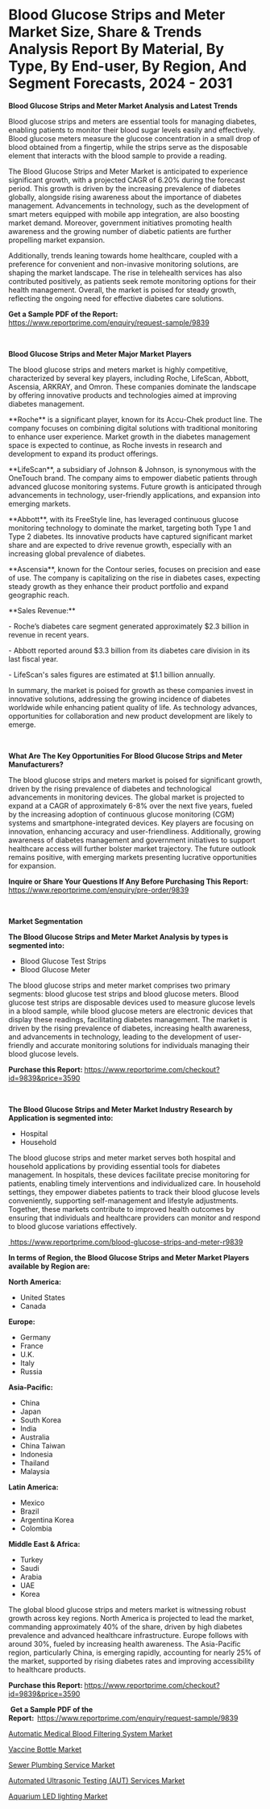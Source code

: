 <p><h1>Blood Glucose Strips and Meter Market Size, Share & Trends Analysis Report By Material, By Type, By End-user, By Region, And Segment Forecasts, 2024 - 2031</h1></p><p><strong>Blood Glucose Strips and Meter Market Analysis and Latest Trends</strong></p>
<p><p>Blood glucose strips and meters are essential tools for managing diabetes, enabling patients to monitor their blood sugar levels easily and effectively. Blood glucose meters measure the glucose concentration in a small drop of blood obtained from a fingertip, while the strips serve as the disposable element that interacts with the blood sample to provide a reading.</p><p>The Blood Glucose Strips and Meter Market is anticipated to experience significant growth, with a projected CAGR of 6.20% during the forecast period. This growth is driven by the increasing prevalence of diabetes globally, alongside rising awareness about the importance of diabetes management. Advancements in technology, such as the development of smart meters equipped with mobile app integration, are also boosting market demand. Moreover, government initiatives promoting health awareness and the growing number of diabetic patients are further propelling market expansion.</p><p>Additionally, trends leaning towards home healthcare, coupled with a preference for convenient and non-invasive monitoring solutions, are shaping the market landscape. The rise in telehealth services has also contributed positively, as patients seek remote monitoring options for their health management. Overall, the market is poised for steady growth, reflecting the ongoing need for effective diabetes care solutions.</p></p>
<p><strong>Get a Sample PDF of the Report:&nbsp;</strong> <a href="https://www.reportprime.com/enquiry/request-sample/9839?utm_campaign=1743&utm_medium=2&utm_source=Github&utm_content=ia&utm_term=28112024&utm_id=blood-glucose-strips-and-meter">https://www.reportprime.com/enquiry/request-sample/9839</a></p>
<p>&nbsp;</p>
<p><strong>Blood Glucose Strips and Meter Major Market Players</strong></p>
<p><p>The blood glucose strips and meters market is highly competitive, characterized by several key players, including Roche, LifeScan, Abbott, Ascensia, ARKRAY, and Omron. These companies dominate the landscape by offering innovative products and technologies aimed at improving diabetes management.</p><p>**Roche** is a significant player, known for its Accu-Chek product line. The company focuses on combining digital solutions with traditional monitoring to enhance user experience. Market growth in the diabetes management space is expected to continue, as Roche invests in research and development to expand its product offerings.</p><p>**LifeScan**, a subsidiary of Johnson & Johnson, is synonymous with the OneTouch brand. The company aims to empower diabetic patients through advanced glucose monitoring systems. Future growth is anticipated through advancements in technology, user-friendly applications, and expansion into emerging markets.</p><p>**Abbott**, with its FreeStyle line, has leveraged continuous glucose monitoring technology to dominate the market, targeting both Type 1 and Type 2 diabetes. Its innovative products have captured significant market share and are expected to drive revenue growth, especially with an increasing global prevalence of diabetes.</p><p>**Ascensia**, known for the Contour series, focuses on precision and ease of use. The company is capitalizing on the rise in diabetes cases, expecting steady growth as they enhance their product portfolio and expand geographic reach.</p><p>**Sales Revenue:**</p><p>- Roche’s diabetes care segment generated approximately $2.3 billion in revenue in recent years.</p><p>- Abbott reported around $3.3 billion from its diabetes care division in its last fiscal year.</p><p>- LifeScan's sales figures are estimated at $1.1 billion annually.</p><p>In summary, the market is poised for growth as these companies invest in innovative solutions, addressing the growing incidence of diabetes worldwide while enhancing patient quality of life. As technology advances, opportunities for collaboration and new product development are likely to emerge.</p></p>
<p>&nbsp;</p>
<p><strong>What Are The Key Opportunities For Blood Glucose Strips and Meter Manufacturers?</strong></p>
<p><p>The blood glucose strips and meters market is poised for significant growth, driven by the rising prevalence of diabetes and technological advancements in monitoring devices. The global market is projected to expand at a CAGR of approximately 6-8% over the next five years, fueled by the increasing adoption of continuous glucose monitoring (CGM) systems and smartphone-integrated devices. Key players are focusing on innovation, enhancing accuracy and user-friendliness. Additionally, growing awareness of diabetes management and government initiatives to support healthcare access will further bolster market trajectory. The future outlook remains positive, with emerging markets presenting lucrative opportunities for expansion.</p></p>
<p><strong>Inquire or Share Your Questions If Any Before Purchasing This Report:</strong> <a href="https://www.reportprime.com/enquiry/pre-order/9839?utm_campaign=1743&utm_medium=2&utm_source=Github&utm_content=ia&utm_term=28112024&utm_id=blood-glucose-strips-and-meter">https://www.reportprime.com/enquiry/pre-order/9839</a></p>
<p>&nbsp;</p>
<p><strong>Market Segmentation</strong></p>
<p><strong>The Blood Glucose Strips and Meter Market Analysis by types is segmented into:</strong></p>
<p><ul><li>Blood Glucose Test Strips</li><li>Blood Glucose Meter</li></ul></p>
<p><p>The blood glucose strips and meter market comprises two primary segments: blood glucose test strips and blood glucose meters. Blood glucose test strips are disposable devices used to measure glucose levels in a blood sample, while blood glucose meters are electronic devices that display these readings, facilitating diabetes management. The market is driven by the rising prevalence of diabetes, increasing health awareness, and advancements in technology, leading to the development of user-friendly and accurate monitoring solutions for individuals managing their blood glucose levels.</p></p>
<p><strong>Purchase this Report:&nbsp;</strong><a href="https://www.reportprime.com/checkout?id=9839&price=3590&utm_campaign=1743&utm_medium=2&utm_source=Github&utm_content=ia&utm_term=28112024&utm_id=blood-glucose-strips-and-meter">https://www.reportprime.com/checkout?id=9839&price=3590</a></p>
<p>&nbsp;</p>
<p><strong>The Blood Glucose Strips and Meter Market Industry Research by Application is segmented into:</strong></p>
<p><ul><li>Hospital</li><li>Household</li></ul></p>
<p><p>The blood glucose strips and meter market serves both hospital and household applications by providing essential tools for diabetes management. In hospitals, these devices facilitate precise monitoring for patients, enabling timely interventions and individualized care. In household settings, they empower diabetes patients to track their blood glucose levels conveniently, supporting self-management and lifestyle adjustments. Together, these markets contribute to improved health outcomes by ensuring that individuals and healthcare providers can monitor and respond to blood glucose variations effectively.</p></p>
<p><a href="https://www.reportprime.com/blood-glucose-strips-and-meter-r9839?utm_campaign=1743&utm_medium=2&utm_source=Github&utm_content=ia&utm_term=28112024&utm_id=blood-glucose-strips-and-meter">&nbsp;https://www.reportprime.com/blood-glucose-strips-and-meter-r9839</a></p>
<p><strong>In terms of Region, the Blood Glucose Strips and Meter Market Players available by Region are:</strong></p>
<p>
    <p> <strong> North America: </strong>
        <ul>
            <li>United States</li>
            <li>Canada</li>
        </ul>
        </p> 
    <p> <strong> Europe: </strong>
        <ul>
            <li>Germany</li>
            <li>France</li>
            <li>U.K.</li>
            <li>Italy</li>
            <li>Russia</li>
        </ul>
        </p> 
    <p> <strong> Asia-Pacific: </strong>
        <ul>
            <li>China</li>
            <li>Japan</li>
            <li>South Korea</li>
            <li>India</li>
            <li>Australia</li>
            <li>China Taiwan</li>
            <li>Indonesia</li>
            <li>Thailand</li>
            <li>Malaysia</li>
        </ul>
        </p> 
    <p> <strong> Latin America: </strong>
        <ul>
            <li>Mexico</li>
            <li>Brazil</li>
            <li>Argentina Korea</li>
            <li>Colombia</li>
        </ul>
        </p> 
    <p> <strong> Middle East & Africa: </strong>
        <ul>
            <li>Turkey</li>
            <li>Saudi</li>
            <li>Arabia</li>
            <li>UAE</li>
            <li>Korea</li>
        </ul>
    </p>
    </p>
<p><p>The global blood glucose strips and meters market is witnessing robust growth across key regions. North America is projected to lead the market, commanding approximately 40% of the share, driven by high diabetes prevalence and advanced healthcare infrastructure. Europe follows with around 30%, fueled by increasing health awareness. The Asia-Pacific region, particularly China, is emerging rapidly, accounting for nearly 25% of the market, supported by rising diabetes rates and improving accessibility to healthcare products.</p></p>
<p><strong>Purchase this Report: </strong><a href="https://www.reportprime.com/checkout?id=9839&price=3590&utm_campaign=1743&utm_medium=2&utm_source=Github&utm_content=ia&utm_term=28112024&utm_id=blood-glucose-strips-and-meter">https://www.reportprime.com/checkout?id=9839&price=3590</a></p>
<p>&nbsp;<strong>Get a Sample PDF of the Report:&nbsp;&nbsp;</strong><a href="https://www.reportprime.com/enquiry/request-sample/9839?utm_campaign=1743&utm_medium=2&utm_source=Github&utm_content=ia&utm_term=28112024&utm_id=blood-glucose-strips-and-meter">https://www.reportprime.com/enquiry/request-sample/9839</a></p>
<p><strong></strong></p>
<p><p><a href="https://github.com/willjis/Market-Research-Report-List-1/blob/main/automatic-medical-blood-filtering-system-market.md?utm_campaign=1743&utm_medium=2&utm_source=Github&utm_content=ia&utm_term=28112024&utm_id=blood-glucose-strips-and-meter">Automatic Medical Blood Filtering System Market</a></p><p><a href="https://www.linkedin.com/pulse/global-vaccine-bottle-market-focus-product-type-glassplastic-d00ee?utm_campaign=1743&utm_medium=2&utm_source=Github&utm_content=ia&utm_term=28112024&utm_id=blood-glucose-strips-and-meter">Vaccine Bottle Market</a></p><p><a href="https://issuu.com/reportprime-2/docs/sewer-plumbing-service-market-size-_ec6f5bd51cfda6?utm_campaign=1743&utm_medium=2&utm_source=Github&utm_content=ia&utm_term=28112024&utm_id=blood-glucose-strips-and-meter">Sewer Plumbing Service Market</a></p><p><a href="https://issuu.com/reportprime-2/docs/automated-ultrasonic-testing-aut-se_ba238000345fc1?utm_campaign=1743&utm_medium=2&utm_source=Github&utm_content=ia&utm_term=28112024&utm_id=blood-glucose-strips-and-meter">Automated Ultrasonic Testing (AUT) Services Market</a></p><p><a href="https://www.linkedin.com/pulse/global-aquarium-led-lighting-market-product-types-applications-l9zxc?utm_campaign=1743&utm_medium=2&utm_source=Github&utm_content=ia&utm_term=28112024&utm_id=blood-glucose-strips-and-meter">Aquarium LED lighting Market</a></p></p>
